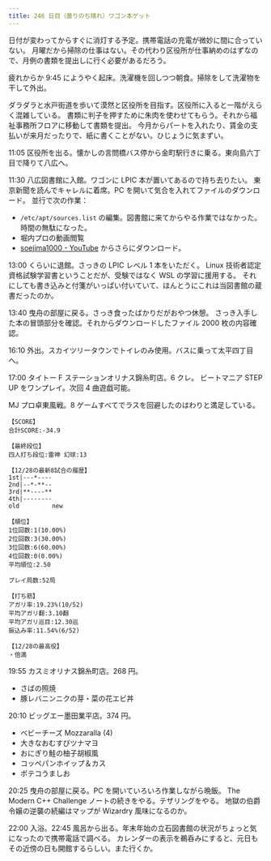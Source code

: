 ```yaml
---
title: 246 日目（曇りのち晴れ）ワゴン本ゲット
---
```


日付が変わってからすぐに消灯する予定。携帯電話の充電が微妙に間に合っていない。
月曜だから掃除の仕事はない。その代わり区役所が仕事納めのはずなので、月例の書類を提出しに行く必要があるだろう。

疲れからか 9:45 にようやく起床。洗濯機を回しつつ朝食。掃除をして洗濯物を干して外出。

ダラダラと水戸街道を歩いて漠然と区役所を目指す。区役所に入ると一階がえらく混雑している。
書類に判子を押すために朱肉を使わせてもらう。それから福祉事務所フロアに移動して書類を提出。
今月からパートを入れたり、賃金の支払いが来月だったりで、紙に書くことがない。ひじょうに気まずい。

11:05 区役所を出る。懐かしの言問橋バス停から金町駅行きに乗る。東向島六丁目で降りて八広へ。

11:30 八広図書館に入館。ワゴンに LPIC 本が置いてあるので持ち去りたい。
東京新聞を読んでキャレルに着席。PC を開いて気合を入れてファイルのダウンロード。
並行で次の作業：

* `/etc/apt/sources.list` の編集。図書館に来てからやる作業ではなかった。時間の無駄になった。
* 堀内プロの動画閲覧
* [soejima1000 - YouTube][soejima1000] からさらにダウンロード。

13:00 くらいに退館。さっきの LPIC レベル 1 本をいただく。
Linux 技術者認定資格試験学習書ということだが、受験ではなく WSL の学習に援用する。
それにしても書き込みと付箋がいっぱい付いていて、ほんとうにこれは当図書館の蔵書だったのか。

13:40 曳舟の部屋に戻る。さっき食ったばかりだがおやつ休憩。
さっき入手した本の冒頭部分を確認。それからダウンロードしたファイル 2000 枚の内容確認。

16:10 外出。スカイツリータウンでトイレのみ使用。バスに乗って太平四丁目へ。

17:00 タイトー F ステーションオリナス錦糸町店。6 クレ。
ビートマニア STEP UP をワンプレイ。次回 4 曲遊戯可能。

MJ プロ卓東風戦。8 ゲームすべてでラスを回避したのはわりと満足している。

```text
【SCORE】
合計SCORE:-34.9

【最終段位】
四人打ち段位:雷神 幻球:13

【12/28の最新8試合の履歴】
1st|---*----
2nd|--*-**--
3rd|**----**
4th|--------
old         new

【順位】
1位回数:1(10.00%)
2位回数:3(30.00%)
3位回数:6(60.00%)
4位回数:0(0.00%)
平均順位:2.50

プレイ局数:52局

【打ち筋】
アガリ率:19.23%(10/52)
平均アガリ翻:3.10翻
平均アガリ巡目:12.30巡
振込み率:11.54%(6/52)

【12/28の最高役】
・倍満
```

19:55 カスミオリナス錦糸町店。268 円。

* さばの照焼
* 豚レバニンニクの芽・菜の花エビ丼

20:10 ビッグエー墨田業平店。374 円。

* ベビーチーズ Mozzaralla (4)
* 大きなおむすびツナマヨ
* おにぎり鮭の柚子胡椒風
* コッペパンホイップ＆カス
* ポテコうましお

20:25 曳舟の部屋に戻る。PC を開いていろいろ作業しながら晩飯。
The Modern C++ Challenge ノートの続きをやる。テザリングをやる。
地獄の伯爵令嬢の逆襲の続編はマップが Wizardry 風味になるのか。

22:00 入浴。22:45 風呂から出る。年末年始の立石図書館の状況がちょっと気になったので携帯電話で調べる。
カレンダーの表示を鵜呑みにすると、元日もその近傍の日も開館するらしい。また行くか。

[soejima1000]: https://www.youtube.com/user/soejima1000/videos
